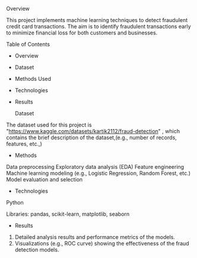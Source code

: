  Overview

 This project implements machine learning techniques to detect fraudulent credit card transactions. The aim is to identify fraudulent transactions early to minimize financial loss for both customers and businesses.

 Table of Contents
 
- Overview
- Dataset
- Methods Used
- Technologies
- Results

  Dataset
  
 The dataset used for this project is "https://www.kaggle.com/datasets/kartik2112/fraud-detection" , which contains the brief description of the dataset,(e.g., number of records, features, etc.,)

- Methods
  
 Data preprocessing
 Exploratory data analysis (EDA)
 Feature engineering
 Machine learning modeling (e.g., Logistic Regression, Random Forest, etc.)
 Model evaluation and selection

- Technologies
  
 Python
 
 Libraries: pandas, scikit-learn, matplotlib, seaborn

- Results
  
1. Detailed analysis results and performance metrics of the models.
2. Visualizations (e.g., ROC curve) showing the effectiveness of the fraud detection models.
